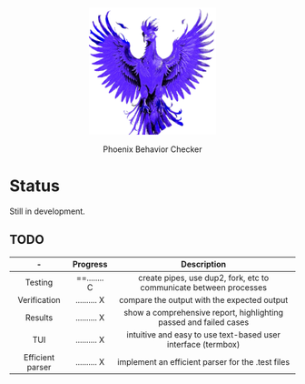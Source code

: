 <p align="center">
    <img width="224" height="224" src="https://raw.githubusercontent.com/alexandreboutrik/alexandreboutrik/main/media/phoenix.png" />
</p>

<p align="center">
Phoenix Behavior Checker
</p>

# Status

Still in development.

## TODO

| - | Progress | Description |
|:----------------:|:-:|:-:|
| Testing          | ==........ C | create pipes, use dup2, fork, etc to communicate between processes |  
| Verification     | .......... X | compare the output with the expected output |  
| Results          | .......... X | show a comprehensive report, highlighting passed and failed cases |
| TUI              | .......... X | intuitive and easy to use text-based user interface (termbox) |
| Efficient parser | .......... X | implement an efficient parser for the .test files |
